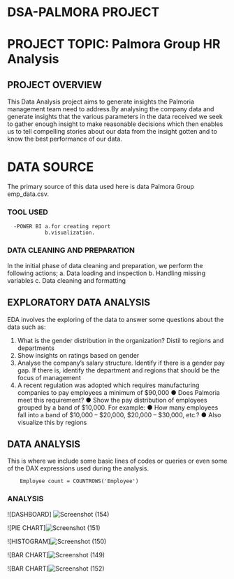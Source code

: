 # DSA-PALMORA PROJECT

# PROJECT TOPIC: Palmora Group HR Analysis   

## PROJECT OVERVIEW
This Data Analysis project aims to generate insights the Palmoria management 
team need to address.By analysing the company data and generate insights that 
the various parameters in the data received we seek to gather enough insight to make
reasonable decisions which then enables us to tell compelling stories about our data 
from the insight gotten and to know the best performance of our data.  

# DATA SOURCE
The primary source of this data used here is data Palmora Group emp_data.csv.

### TOOL USED
      -POWER BI a.for creating report 
                b.visualization. 

      
### DATA CLEANING AND PREPARATION
In the initial phase of data cleaning and preparation, we perform the following actions;
a. Data loading and inspection
    b. Handling missing variables
    c. Data cleaning and formatting
    
## EXPLORATORY DATA ANALYSIS
EDA involves the exploring of the data to answer some questions about the data such as:
1. What is the gender distribution in the organization? Distil to regions and 
departments 
2. Show insights on ratings based on gender 
3. Analyse the company’s salary structure. Identify if there is a gender pay gap. If 
there is, identify the department and regions that should be the focus of 
management 
4. A recent regulation was adopted which requires manufacturing companies to pay 
employees a minimum of $90,000 
● Does Palmoria meet this requirement? 
● Show the pay distribution of employees grouped by a band of $10,000. For example: 
● How many employees fall into a band of $10,000 – $20,000, $20,000 – $30,000, 
etc.? 
● Also visualize this by regions 
 

## DATA ANALYSIS
This is where we include some basic lines of codes or queries or even some of the DAX 
expressions used during the analysis.

        Employee count = COUNTROWS('Employee')
  


### ANALYSIS
![DASHBOARD]
![Screenshot (154)](https://github.com/user-attachments/assets/11b5b0e2-6837-4da8-a8dd-0010e4d2af1e)






![PIE CHART]![Screenshot (151)](https://github.com/user-attachments/assets/0f4776c7-bcd9-49b4-a134-268c2a1efa26)









![HISTOGRAM]![Screenshot (150)](https://github.com/user-attachments/assets/ee139ffd-b3f4-4d6e-b77b-bbfeb5d86786)










![BAR CHART]![Screenshot (149)](https://github.com/user-attachments/assets/cc2a9455-19fe-4b3b-83f5-694b7c78ca77)








![BAR CHART]![Screenshot (152)](https://github.com/user-attachments/assets/7d45989b-85d2-4a3a-9ccb-4df847524d12)









































